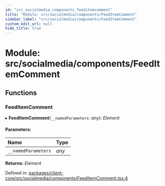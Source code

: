 ```yaml
---
id: "src_socialmedia_components_feeditemcomment"
title: "Module: src/socialmedia/components/FeedItemComment"
sidebar_label: "src/socialmedia/components/FeedItemComment"
custom_edit_url: null
hide_title: true
---
```


# Module: src/socialmedia/components/FeedItemComment

## Functions

### FeedItemComment

▸ **FeedItemComment**(`__namedParameters`: *any*): *Element*

#### Parameters:

Name | Type |
:------ | :------ |
`__namedParameters` | *any* |

**Returns:** *Element*

Defined in: [packages/client-core/src/socialmedia/components/FeedItemComment.tsx:4](https://github.com/xr3ngine/xr3ngine/blob/a16a45d7e/packages/client-core/src/socialmedia/components/FeedItemComment.tsx#L4)
